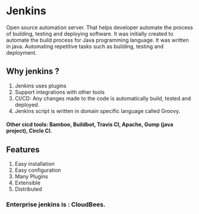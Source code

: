 Jenkins
===
Open source automation server. That helps developer automate the process of building, testing and deploying software. It was initially created to automate the build process for Java programming language. It was written in java. Automating repetitive tasks such as building, testing and deployment.

## Why jenkins ?
1. Jenkins uses plugins
2. Support integrations with other tools
3. CI/CD: Any changes made to the code is automatically build, tested and deployed.
4. Jenkins script is written in domain specific language called Groovy.

#### Other cicd tools: Bamboo, Buildbot, Travis CI, Apache, Gump (java project), Circle CI.

## Features
1. Easy installation
2. Easy configuration
3. Many Plugins
4. Extensible
5. Distributed

### Enterprise jenkins is : CloudBees.